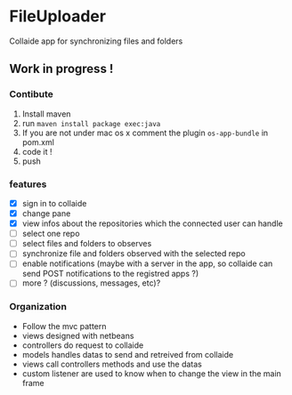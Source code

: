 FileUploader
============

Collaide app for synchronizing files and folders

## Work in progress !

### Contibute

1. Install maven
2. run ` maven install package exec:java  `
3. If you are not under mac os x comment the plugin ` os-app-bundle ` in pom.xml
4. code it !
5. push

### features

- [x] sign in to collaide
- [x] change pane
- [x] view infos about the repositories which the connected user can handle
- [ ] select one repo
- [ ] select files and folders to observes
- [ ] synchronize file and folders observed with the selected repo
- [ ] enable notifications (maybe with a server in the app, so collaide can send POST notifications to the registred apps ?)
- [ ] more ? (discussions, messages, etc)?

### Organization

* Follow the mvc pattern
* views designed with netbeans
* controllers do request to collaide
* models handles datas to send and retreived from collaide
* views call controllers methods and use the datas
* custom listener are used to know when to change the view in the main frame
